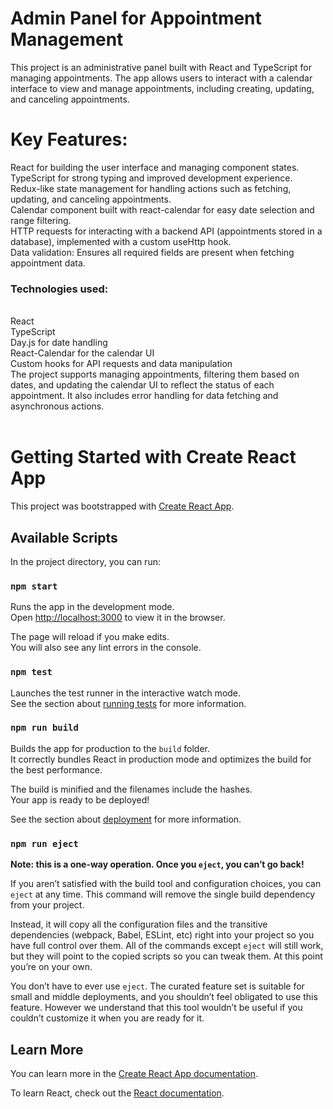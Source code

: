 # Admin Panel for Appointment Management
This project is an administrative panel built with React and TypeScript for managing appointments. The app allows users to interact with a calendar interface to view and manage appointments, including creating, updating, and canceling appointments.
<br>
# Key Features:
React for building the user interface and managing component states.<br>
TypeScript for strong typing and improved development experience.<br>
Redux-like state management for handling actions such as fetching, updating, and canceling appointments.<br>
Calendar component built with react-calendar for easy date selection and range filtering.<br>
HTTP requests for interacting with a backend API (appointments stored in a database), implemented with a custom useHttp hook.<br>
Data validation: Ensures all required fields are present when fetching appointment data.<br>
### Technologies used:
<br>
React<br>
TypeScript<br>
Day.js for date handling<br>
React-Calendar for the calendar UI<br>
Custom hooks for API requests and data manipulation<br>
The project supports managing appointments, filtering them based on dates, and updating the calendar UI to reflect the status of each appointment. It also includes error handling for data fetching and asynchronous actions.<br>
<br>


# Getting Started with Create React App

This project was bootstrapped with [Create React App](https://github.com/facebook/create-react-app).

## Available Scripts

In the project directory, you can run:

### `npm start`

Runs the app in the development mode.\
Open [http://localhost:3000](http://localhost:3000) to view it in the browser.

The page will reload if you make edits.\
You will also see any lint errors in the console.

### `npm test`

Launches the test runner in the interactive watch mode.\
See the section about [running tests](https://facebook.github.io/create-react-app/docs/running-tests) for more information.

### `npm run build`

Builds the app for production to the `build` folder.\
It correctly bundles React in production mode and optimizes the build for the best performance.

The build is minified and the filenames include the hashes.\
Your app is ready to be deployed!

See the section about [deployment](https://facebook.github.io/create-react-app/docs/deployment) for more information.

### `npm run eject`

**Note: this is a one-way operation. Once you `eject`, you can’t go back!**

If you aren’t satisfied with the build tool and configuration choices, you can `eject` at any time. This command will remove the single build dependency from your project.

Instead, it will copy all the configuration files and the transitive dependencies (webpack, Babel, ESLint, etc) right into your project so you have full control over them. All of the commands except `eject` will still work, but they will point to the copied scripts so you can tweak them. At this point you’re on your own.

You don’t have to ever use `eject`. The curated feature set is suitable for small and middle deployments, and you shouldn’t feel obligated to use this feature. However we understand that this tool wouldn’t be useful if you couldn’t customize it when you are ready for it.

## Learn More

You can learn more in the [Create React App documentation](https://facebook.github.io/create-react-app/docs/getting-started).

To learn React, check out the [React documentation](https://reactjs.org/).
